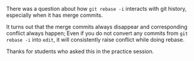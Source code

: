There was a question about how `git rebase -i` interacts with git history, especially when it has merge commits.

It turns out that the merge commits always disappear and corresponding conflict always happen;
Even if you do not convert any commits from `git rebase -i` into `edit`, it will consistently raise conflict
while doing rebase.

Thanks for students who asked this in the practice session.
